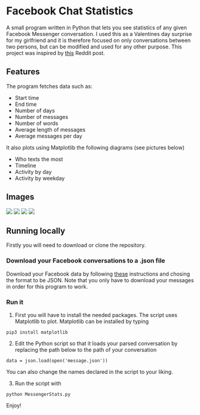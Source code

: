 # Facebook Chat Statistics

A small program written in Python that lets you see statistics of any given Facebook Messenger conversation. I used this as a Valentines day surprise for my girlfriend and it is therefore focused on only conversations between two persons, but can be modified and used for any other purpose. This project was inspired by [this](https://www.reddit.com/r/dataisbeautiful/comments/7xicua/my_girlfriend_made_a_visualization_of_all/) Reddit post.

## Features

The program fetches data such as:

* Start time
* End time
* Number of days
* Number of messages
* Number of words
* Average length of messages
* Average messages per day

It also plots using Matplotlib the following diagrams (see pictures below)

* Who texts the most
* Timeline
* Activity by day
* Activity by weekday

## Images

<img src="pics/who_texts_the_most.png"/>
<img src="pics/timeline.png">
<img src="pics/activity_by_day.png">
<img src="pics/activity_by_week.png">

## Running locally

Firstly you will need to download or clone the repository.

### Download your Facebook conversations to a .json file
Download your Facebook data by following [these](https://www.facebook.com/help/212802592074644?helpref=uf_permalink) instructions and chosing the format to be JSON. Note that you only have to download your messages in order for this program to work.

### Run it
1. First you will have to install the needed packages. The script uses Matplotlib to plot. Matplotlib can be installed by typing

```
pip3 install matplotlib
```

2. Edit the Python script so that it loads your parsed conversation by replacing the path below to the path of your conversation
```
data = json.load(open('message.json'))
```
You can also change the names declared in the script to your liking.

3. Run the script with
```
python MessengerStats.py
```

Enjoy!
